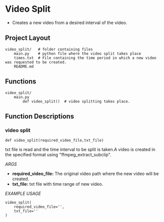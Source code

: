 # Video Split
* Creates a new video from a desired interval of the video.

## Project Layout
    video_split/   # folder containing files
        main.py    # python file where the video split takes place
        times.txt  # File containing the time period in which a new video was requested to be created.
        README.md
    
## Functions

    video_split/
        main.py
            def video_split()  # video splitting takes place.
## Function Descriptions
### video split
`def video_split(required_video_file,txt_file)`

txt file is read and the time interval to be split is taken.A video is created in the specified format using "ffmpeg_extract_subclip".

*ARGS*
* **required_video_file:** The original video path where the new video will be created.
* **txt_file:** txt file with time range of new video.

*EXAMPLE USAGE*

    video_split(
        required_video_file='',
        txt_file=''
    )

